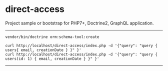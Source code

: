 # direct-access
Project sample or bootstrap for PHP7+, Doctrine2, GraphQL application.

------------
    vendor/bin/doctrine orm:schema-tool:create

    curl http://localhost/direct-access/index.php -d '{"query": "query { users{ email, creationDate } }" }' 
    curl http://localhost/direct-access/index.php -d '{"query": "query { users(id: 1) { email, creationDate } }" }' 
------------